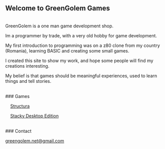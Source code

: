## Welcome to GreenGolem Games

<br>
GreenGolem is a one man game development shop.

Im a programmer by trade,
with a very old hobby for game development.

My first introduction to programming was on a z80 clone from my country (Romania),
learning BASIC and creating some small games.

I created this site to show my work, and hope some people will find my creations interesting.

My belief is that games should be meaningful experiences, used to learn things and tell stories.

<br>
### Games


&nbsp;&nbsp;&nbsp;&nbsp;[Structura](https://greengolem.github.io/Structura)

&nbsp;&nbsp;&nbsp;&nbsp;[Stacky Desktop Edition](https://greengolem.github.io/StackyDesktopEdition)

<br>
### Contact


greengolem.net@gmail.com

